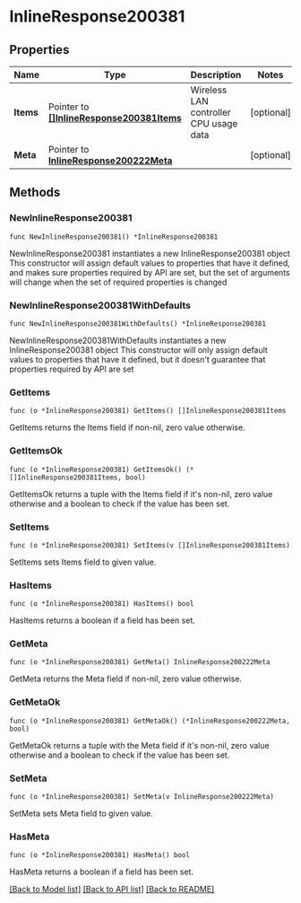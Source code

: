 # InlineResponse200381

## Properties

Name | Type | Description | Notes
------------ | ------------- | ------------- | -------------
**Items** | Pointer to [**[]InlineResponse200381Items**](InlineResponse200381Items.md) | Wireless LAN controller CPU usage data | [optional] 
**Meta** | Pointer to [**InlineResponse200222Meta**](InlineResponse200222Meta.md) |  | [optional] 

## Methods

### NewInlineResponse200381

`func NewInlineResponse200381() *InlineResponse200381`

NewInlineResponse200381 instantiates a new InlineResponse200381 object
This constructor will assign default values to properties that have it defined,
and makes sure properties required by API are set, but the set of arguments
will change when the set of required properties is changed

### NewInlineResponse200381WithDefaults

`func NewInlineResponse200381WithDefaults() *InlineResponse200381`

NewInlineResponse200381WithDefaults instantiates a new InlineResponse200381 object
This constructor will only assign default values to properties that have it defined,
but it doesn't guarantee that properties required by API are set

### GetItems

`func (o *InlineResponse200381) GetItems() []InlineResponse200381Items`

GetItems returns the Items field if non-nil, zero value otherwise.

### GetItemsOk

`func (o *InlineResponse200381) GetItemsOk() (*[]InlineResponse200381Items, bool)`

GetItemsOk returns a tuple with the Items field if it's non-nil, zero value otherwise
and a boolean to check if the value has been set.

### SetItems

`func (o *InlineResponse200381) SetItems(v []InlineResponse200381Items)`

SetItems sets Items field to given value.

### HasItems

`func (o *InlineResponse200381) HasItems() bool`

HasItems returns a boolean if a field has been set.

### GetMeta

`func (o *InlineResponse200381) GetMeta() InlineResponse200222Meta`

GetMeta returns the Meta field if non-nil, zero value otherwise.

### GetMetaOk

`func (o *InlineResponse200381) GetMetaOk() (*InlineResponse200222Meta, bool)`

GetMetaOk returns a tuple with the Meta field if it's non-nil, zero value otherwise
and a boolean to check if the value has been set.

### SetMeta

`func (o *InlineResponse200381) SetMeta(v InlineResponse200222Meta)`

SetMeta sets Meta field to given value.

### HasMeta

`func (o *InlineResponse200381) HasMeta() bool`

HasMeta returns a boolean if a field has been set.


[[Back to Model list]](../README.md#documentation-for-models) [[Back to API list]](../README.md#documentation-for-api-endpoints) [[Back to README]](../README.md)


